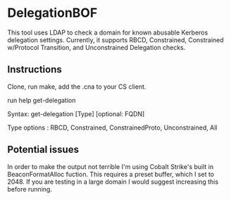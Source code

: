 # DelegationBOF

This tool uses LDAP to check a domain for known abusable Kerberos delegation settings.  Currently, it supports RBCD, Constrained, Constrained w/Protocol Transition, and Unconstrained Delegation checks.

## Instructions

Clone, run make, add the .cna to your CS client.

run help get-delegation

Syntax: get-delegation [Type] [optional: FQDN]

Type options : RBCD, Constrained, ConstrainedProto, Unconstrained, All

## Potential issues
In order to make the output not terrible I'm using Cobalt Strike's built in BeaconFormatAlloc fuction.  This requires a preset buffer, which I set to 2048.  If you are testing in a large domain I would suggest increasing this before running.


